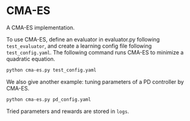 # CMA-ES

A CMA-ES implementation. 

To use CMA-ES, define an evaluator in evaluator.py following `test_evaluator`, and create a learning config file following  `test_config.yaml`. The following command runs CMA-ES to minimize a quadratic equation.

```bash
python cma-es.py test_config.yaml
```

We also give another example: tuning parameters of a PD controller by CMA-ES.

```bash
python cma-es.py pd_config.yaml
```

Tried parameters and rewards are stored in `logs`.